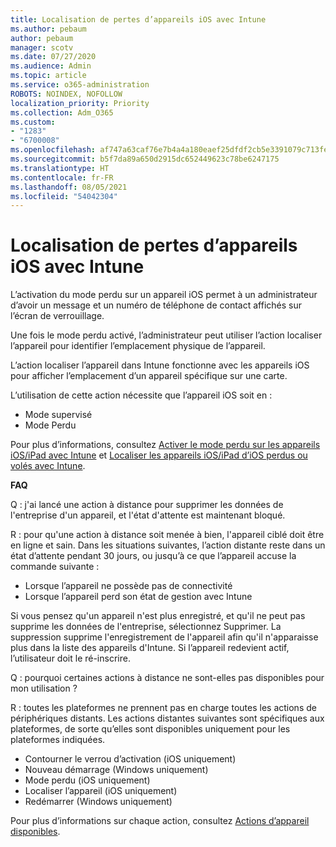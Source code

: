 ```yaml
---
title: Localisation de pertes d’appareils iOS avec Intune
ms.author: pebaum
author: pebaum
manager: scotv
ms.date: 07/27/2020
ms.audience: Admin
ms.topic: article
ms.service: o365-administration
ROBOTS: NOINDEX, NOFOLLOW
localization_priority: Priority
ms.collection: Adm_O365
ms.custom:
- "1283"
- "6700008"
ms.openlocfilehash: af747a63caf76e7b4a4a180eaef25dfdf2cb5e3391079c713fe0e413198efb15
ms.sourcegitcommit: b5f7da89a650d2915dc652449623c78be6247175
ms.translationtype: HT
ms.contentlocale: fr-FR
ms.lasthandoff: 08/05/2021
ms.locfileid: "54042304"
---
```

# <a name="locating-lost-ios-devices-with-intune"></a>Localisation de pertes d’appareils iOS avec Intune

L’activation du mode perdu sur un appareil iOS permet à un administrateur d’avoir un message et un numéro de téléphone de contact affichés sur l’écran de verrouillage.

Une fois le mode perdu activé, l’administrateur peut utiliser l’action localiser l’appareil pour identifier l’emplacement physique de l’appareil.

L’action localiser l’appareil dans Intune fonctionne avec les appareils iOS pour afficher l’emplacement d’un appareil spécifique sur une carte.

L’utilisation de cette action nécessite que l’appareil iOS soit en :

- Mode supervisé
- Mode Perdu

Pour plus d’informations, consultez [Activer le mode perdu sur les appareils iOS/iPad avec Intune](https://docs.microsoft.com/intune/device-lost-mode) et [Localiser les appareils iOS/iPad d’iOS perdus ou volés avec Intune](https://docs.microsoft.com/intune/device-locate).

**FAQ**

Q : j'ai lancé une action à distance pour supprimer les données de l'entreprise d'un appareil, et l'état d'attente est maintenant bloqué.

R : pour qu'une action à distance soit menée à bien, l'appareil ciblé doit être en ligne et sain. Dans les situations suivantes, l’action distante reste dans un état d’attente pendant 30 jours, ou jusqu’à ce que l’appareil accuse la commande suivante :

- Lorsque l’appareil ne possède pas de connectivité
- Lorsque l’appareil perd son état de gestion avec Intune

Si vous pensez qu'un appareil n'est plus enregistré, et qu'il ne peut pas supprime les données de l'entreprise, sélectionnez Supprimer. La suppression supprime l'enregistrement de l'appareil afin qu'il n'apparaisse plus dans la liste des appareils d'Intune. Si l’appareil redevient actif, l’utilisateur doit le ré-inscrire.

Q : pourquoi certaines actions à distance ne sont-elles pas disponibles pour mon utilisation ?

R : toutes les plateformes ne prennent pas en charge toutes les actions de périphériques distants. Les actions distantes suivantes sont spécifiques aux plateformes, de sorte qu’elles sont disponibles uniquement pour les plateformes indiquées.

- Contourner le verrou d’activation (iOS uniquement)
- Nouveau démarrage (Windows uniquement)
- Mode perdu (iOS uniquement)
- Localiser l’appareil (iOS uniquement)
- Redémarrer (Windows uniquement)

Pour plus d’informations sur chaque action, consultez [Actions d’appareil disponibles](https://docs.microsoft.com/intune/device-management#available-device-actions).
